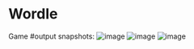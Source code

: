 # Wordle
Game
#output snapshots:
![image](https://github.com/Smriti-Suresh/Wordle-in-python/assets/130530138/6467411f-ca23-4f4e-86bc-53ca71728459)
![image](https://github.com/Smriti-Suresh/Wordle-in-python/assets/130530138/88b01afa-aa30-408c-bb1f-7da672a54da9)
![image](https://github.com/Smriti-Suresh/Wordle-in-python/assets/130530138/20e80a79-f63c-4eca-b350-3811c7d567e9)


